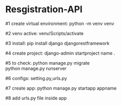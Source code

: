 # Resgistration-API
#1 create virtual environment:
python -m venv venv

#2 venv active:
venv/Scripts/activate

#3 install:
pip install django djangorestframework

#4 create project:
django-admin startproject name .

#5 to check:
python manage.py migrate  
python manage.py runserver

#6 configs:
setting.py,urls.py

#7 create app:
python manage.py startapp appname

#8 add urls.py file inside app
